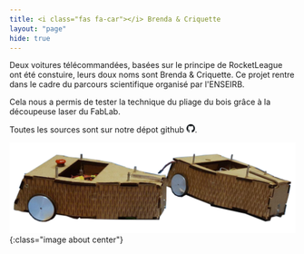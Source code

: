```yaml
---
title: <i class="fas fa-car"></i> Brenda & Criquette
layout: "page"
hide: true
---
```


Deux voitures télécommandées, basées sur le principe de RocketLeague ont été
constuire, leurs doux noms sont Brenda & Criquette. Ce projet rentre dans le
cadre du parcours scientifique organisé par l'ENSEIRB. 

Cela nous a permis de tester la technique du pliage du bois grâce à la
découpeuse laser du FabLab. 

Toutes les sources sont sur notre dépot github <a href="https://github.com/eirbot/eirbot_league"><img
src="/assets/images/github.png" width="3%"/></a>.

![Brenda & Criquette](/assets/images/brenda.png){:class="image about center"}
